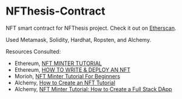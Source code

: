 # NFThesis-Contract
 NFT smart contract for NFThesis project. Check it out on [Etherscan](https://ropsten.etherscan.io/address/0x5dda91c9EF7AA5103C3F69f06cd46bfE1E2A77c6#code).

Used Metamask, Solidity, Hardhat, Ropsten, and Alchemy.

Resources Consulted:
- Ethereum, [NFT MINTER TUTORIAL](https://ethereum.org/ms/developers/tutorials/nft-minter/)
- Ethereum, [HOW TO WRITE & DEPLOY AN NFT](https://ethereum.org/en/developers/tutorials/how-to-write-and-deploy-an-nft/)
- Morioh, [NFT Minter Tutorial For Beginners](https://morioh.com/p/5279daa4244f)
- Alchemy, [How to Create an NFT Tutorial](https://docs.alchemy.com/alchemy/tutorials/how-to-create-an-nft)
- Alchemy, [NFT Minter Tutorial: How to Create a Full Stack DApp](https://docs.alchemy.com/alchemy/tutorials/nft-minter/~/settings/provider)
